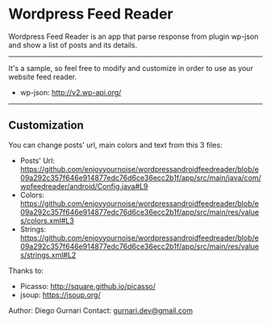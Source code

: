 # Wordpress Feed Reader
Wordpress Feed Reader is an app that parse response from plugin wp-json and show a list of posts and its details.

---

It's a sample, so feel free to modify and customize in order to use as your website feed reader.

- wp-json: http://v2.wp-api.org/

---

## Customization
You can change posts' url, main colors and text from this 3 files:

- Posts' Url: https://github.com/enjoyyournoise/wordpressandroidfeedreader/blob/e09a292c357f646e914877edc76d6ce36ecc2b1f/app/src/main/java/com/wpfeedreader/android/Config.java#L9
- Colors: https://github.com/enjoyyournoise/wordpressandroidfeedreader/blob/e09a292c357f646e914877edc76d6ce36ecc2b1f/app/src/main/res/values/colors.xml#L3
- Strings: https://github.com/enjoyyournoise/wordpressandroidfeedreader/blob/e09a292c357f646e914877edc76d6ce36ecc2b1f/app/src/main/res/values/strings.xml#L2

Thanks to:

- Picasso: http://square.github.io/picasso/
- jsoup: https://jsoup.org/


Author: Diego Gurnari
Contact: gurnari.dev@gmail.com
